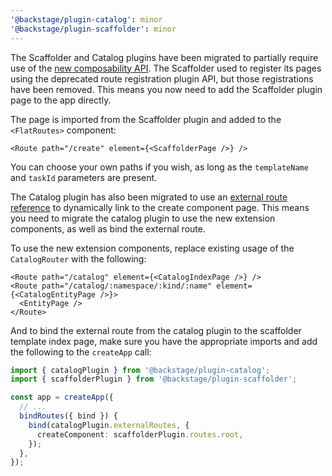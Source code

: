 ```yaml
---
'@backstage/plugin-catalog': minor
'@backstage/plugin-scaffolder': minor
---
```


The Scaffolder and Catalog plugins have been migrated to partially require use of the [new composability API](https://backstage.io/docs/plugins/composability). The Scaffolder used to register its pages using the deprecated route registration plugin API, but those registrations have been removed. This means you now need to add the Scaffolder plugin page to the app directly.

The page is imported from the Scaffolder plugin and added to the `<FlatRoutes>` component:

```tsx
<Route path="/create" element={<ScaffolderPage />} />
```

You can choose your own paths if you wish, as long as the `templateName` and `taskId` parameters are present.

The Catalog plugin has also been migrated to use an [external route reference](https://backstage.io/docs/plugins/composability#binding-external-routes-in-the-app) to dynamically link to the create component page. This means you need to migrate the catalog plugin to use the new extension components, as well as bind the external route.

To use the new extension components, replace existing usage of the `CatalogRouter` with the following:

```tsx
<Route path="/catalog" element={<CatalogIndexPage />} />
<Route path="/catalog/:namespace/:kind/:name" element={<CatalogEntityPage />}>
  <EntityPage />
</Route>
```

And to bind the external route from the catalog plugin to the scaffolder template index page, make sure you have the appropriate imports and add the following to the `createApp` call:

```ts
import { catalogPlugin } from '@backstage/plugin-catalog';
import { scaffolderPlugin } from '@backstage/plugin-scaffolder';

const app = createApp({
  // ...
  bindRoutes({ bind }) {
    bind(catalogPlugin.externalRoutes, {
      createComponent: scaffolderPlugin.routes.root,
    });
  },
});
```
